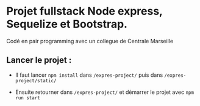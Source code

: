 # Projet fullstack Node express, Sequelize et Bootstrap.

Codé en pair programming avec un collegue de Centrale Marseille

## Lancer le projet :

- Il faut lancer `npm install` dans `/expres-project/` puis dans `/expres-project/static/`

- Ensuite retourner dans `/expres-project/` et démarrer le projet avec `npm run start`
  
 
